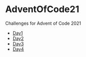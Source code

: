 # AdventOfCode21
Challenges for Advent of Code 2021

* [Day1](./Day1/part2/description.md)
* [Day2](./Day2/description.md)
* [Day3](./Day3/description.md)
* [Day4](./Day4/description.md)